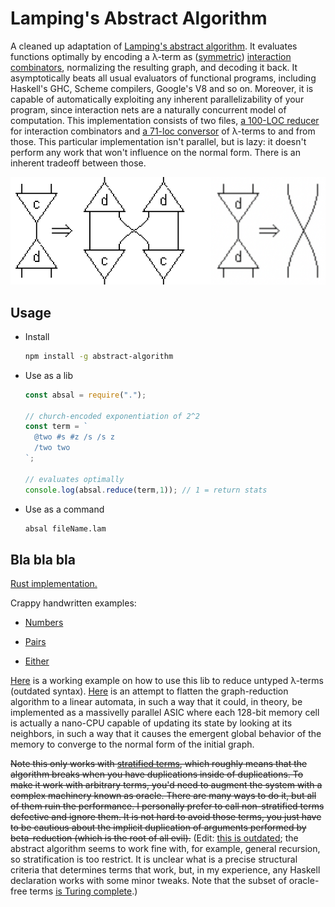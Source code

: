 # Lamping's Abstract Algorithm

A cleaned up adaptation of [Lamping's abstract algorithm](http://dl.acm.org/citation.cfm?id=96711). It evaluates functions optimally by encoding a λ-term as ([symmetric](https://scholar.google.com.br/scholar?q=symmetric+interaction+combinators&hl=en&as_sdt=0&as_vis=1&oi=scholart&sa=X&ved=0ahUKEwjNgZbO7aTVAhUEkZAKHYyTAFgQgQMIJjAA)) [interaction combinators](http://www.sciencedirect.com/science/article/pii/S0890540197926432), normalizing the resulting graph, and decoding it back. It asymptotically beats all usual evaluators of functional programs, including Haskell's GHC, Scheme compilers, Google's V8 and so on. Moreover, it is capable of automatically exploiting any inherent parallelizability of your program, since interaction nets are a naturally concurrent model of computation. This implementation consists of two files, [a 100-LOC reducer](src/abstract-combinators.js) for interaction combinators and [a 71-loc conversor](https://github.com/MaiaVictor/abstract-algorithm/blob/master/src/lambda-encoder.js) of λ-terms to and from those. This particular implementation isn't parallel, but is lazy: it doesn't perform any work that won't influence on the normal form. There is an inherent tradeoff between those.

![combinator_rules](images/combinators_rules.png)

## Usage

- Install

    ```bash
    npm install -g abstract-algorithm
    ```

- Use as a lib

    ```javascript
    const absal = require(".");

    // church-encoded exponentiation of 2^2
    const term = `
      @two #s #z /s /s z
      /two two
    `;

    // evaluates optimally
    console.log(absal.reduce(term,1)); // 1 = return stats
    ```

- Use as a command

    ```bash
    absal fileName.lam
    ```

## Bla bla bla

[Rust implementation.](https://github.com/MaiaVictor/absal-rs/)

Crappy handwritten examples:

- [Numbers](images/handwritten_example.jpg?raw=true)

- [Pairs](images/pairs_on_inets.jpg?raw=true)

- [Either](images/either_on_inets.jpg?raw=true)

[Here](https://github.com/MaiaVictor/abstract-algorithm/blob/old_repo/examples/lambda-calculus.js) is a working example on how to use this lib to reduce untyped λ-terms (outdated syntax). [Here](https://github.com/MaiaVictor/parallel_lambda_computer_tests) is an attempt to flatten the graph-reduction algorithm to a linear automata, in such a way that it could, in theory, be implemented as a massivelly parallel ASIC where each 128-bit memory cell is actually a nano-CPU capable of updating its state by looking at its neighbors, in such a way that it causes the emergent global behavior of the memory to converge to the normal form of the initial graph.

~~Note this only works with [stratified terms](https://www.reddit.com/r/haskell/comments/6phxvb/cleaned_up_implementation_of_lampings_abstract/dkq57yx/?context=1), which roughly means that the algorithm breaks when you have duplications inside of duplications. To make it work with arbitrary terms, you'd need to augment the system with a complex machinery known as oracle. There are many ways to do it, but all of them ruin the performance. I personally prefer to call non-stratified terms defective and ignore them. It is not hard to avoid those terms, you just have to be cautious about the implicit duplication of arguments performed by beta-reduction (which is the root of all evil).~~ (Edit: [this is outdated](https://www.reddit.com/r/haskell/comments/8bwlxp/supercompilation_for_free_with_the_abstract/dxaiuyi/); the abstract algorithm seems to work fine with, for example, general recursion, so stratification is too restrict. It is unclear what is a precise structural criteria that determines terms that work, but, in my experience, any Haskell declaration works with some minor tweaks. Note that the subset of oracle-free terms [is Turing complete](https://github.com/MaiaVictor/articles/tree/master/0000-oracle-free-terms-are-turing-complete).)
